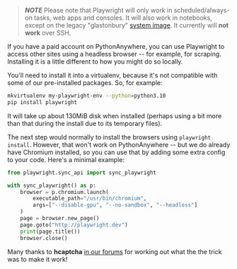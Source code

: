 <!--
.. title: Using Playwright on PythonAnywhere
.. slug: Playwright
.. date: 2024-05-22 18:30:00 UTC
.. tags:
.. category:
.. link:
.. description:
.. type: text
-->

> ***NOTE*** Please note that Playwright will only work in scheduled/always-on tasks, web apps and
> consoles. It will also work in notebooks, except on the legacy "glastonbury"
> [system image](/pages/ChangingSystemImage). It currently will **not work** over SSH.

If you have a paid account on PythonAnywhere, you can use Playwright to access
other sites using a headless browser -- for example, for scraping.  Installing
it is a little different to how you might do so locally.

You'll need to install it into a virtualenv, because it's not compatible with
some of our pre-installed packages.  So, for example:

```bash
mkvirtualenv my-playwright-env --python=python3.10
pip install playwright
```

It will take up about 130MiB disk when installed (perhaps using a bit more than
that during the install due to its temporary files).

The next step would normally to install the browsers using `playwright install`.
However, that won't work on PythonAnywhere -- but we do already have Chromium
installed, so you can use that by adding some extra config to your code.  Here's
a minimal example:

```python
from playwright.sync_api import sync_playwright

with sync_playwright() as p:
    browser = p.chromium.launch(
        executable_path="/usr/bin/chromium",
        args=["--disable-gpu", "--no-sandbox", "--headless"]
    )
    page = browser.new_page()
    page.goto("http://playwright.dev")
    print(page.title())
    browser.close()
```

Many thanks to **hcaptcha** [in our forums](https://www.pythonanywhere.com/forums/topic/30302/)
for working out what the the trick was to make it work!
